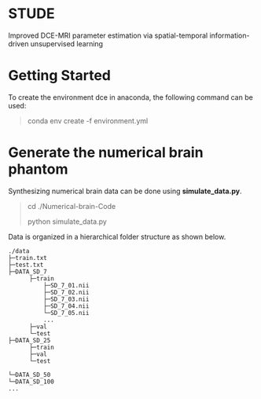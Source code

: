 # STUDE
Improved  DCE-MRI parameter estimation via spatial-temporal information-driven unsupervised learning

# Getting Started
To create the environment dce in anaconda, the following command can be used:

> conda env create -f environment.yml

# Generate the numerical brain phantom
Synthesizing numerical brain data can be done using **simulate_data.py**.
> cd ./Numerical-brain-Code
> 
> python simulate_data.py

Data is organized in a hierarchical folder structure as shown below.

```
./data
├─train.txt
├─test.txt
├─DATA_SD_7
      ├─train
          ├─SD_7_01.nii
          ├─SD_7_02.nii
          ├─SD_7_03.nii
          ├─SD_7_04.nii 
          └─SD_7_05.nii 
          ...
      ├─val
      └─test
├─DATA_SD_25
      ├─train
      ├─val
      └─test
        
└─DATA_SD_50
└─DATA_SD_100
...
```
